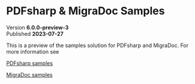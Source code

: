 ﻿# PDFsharp & MigraDoc Samples

Version **6.0.0-preview-3**  
Published **2023-07-27**

This is a preview of the samples solution for PDFsharp and MigraDoc.
For more information see

[PDFsharp samples](https://docs.pdfsharp.net/PDFsharp/Samples/About.html)

[MigraDoc samples](https://docs.pdfsharp.net/MigraDoc/Samples/About.html)
 